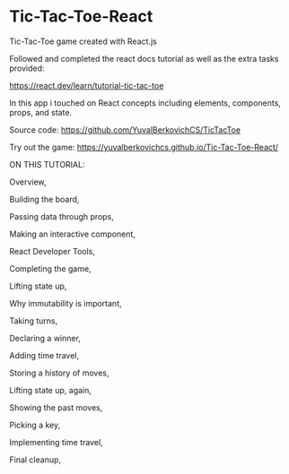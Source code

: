 # Tic-Tac-Toe-React
Tic-Tac-Toe game created with React.js

Followed and completed the react docs tutorial as well as the extra tasks provided: 

https://react.dev/learn/tutorial-tic-tac-toe

In this app i touched on React concepts including elements, components, props, and state.

Source code: https://github.com/YuvalBerkovichCS/TicTacToe

Try out the game: https://yuvalberkovichcs.github.io/Tic-Tac-Toe-React/


ON THIS TUTORIAL: 

Overview, 

Building the board,

Passing data through props, 

Making an interactive component, 

React Developer Tools, 

Completing the game, 

Lifting state up, 

Why immutability is important, 

Taking turns, 

Declaring a winner, 

Adding time travel, 

Storing a history of moves, 

Lifting state up, again, 

Showing the past moves, 

Picking a key, 

Implementing time travel, 

Final cleanup, 
